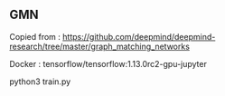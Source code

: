 ## GMN 

Copied from : https://github.com/deepmind/deepmind-research/tree/master/graph_matching_networks


Docker : tensorflow/tensorflow:1.13.0rc2-gpu-jupyter


python3 train.py 

